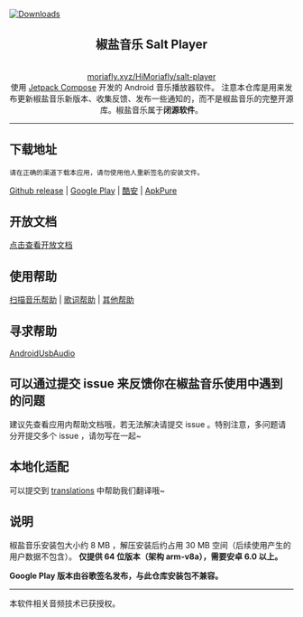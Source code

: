 [![Downloads](https://img.shields.io/badge/%E7%B4%AF%E8%AE%A1%E7%94%A8%E6%88%B7%20cumulative%20users-20%20万%2B-brightgreen)](https://github.com/Moriafly/SaltPlayerSource/releases/latest)

<div align="center">
    <h2>椒盐音乐 Salt Player</h2>
    <br>
    <a href="https://moriafly.xyz/HiMoriafly/salt-player" target="_blank">moriafly.xyz/HiMoriafly/salt-player</a>

<br>
使用 <a href="https://developer.android.google.cn/jetpack/compose" target="_blank">Jetpack Compose</a> 开发的 Android 音乐播放器软件。
注意本仓库是用来发布更新椒盐音乐新版本、收集反馈、发布一些通知的，而不是椒盐音乐的完整开源库。椒盐音乐属于<b>闭源软件</b>。
</div>

---

## 下载地址

`请在正确的渠道下载本应用，请勿使用他人重新签名的安装文件。`

[Github release](https://github.com/Moriafly/SaltPlayerSource/releases) | [Google Play](https://play.google.com/store/apps/details?id=com.salt.music) | [酷安](https://www.coolapk.com/apk/284064) | [ApkPure](https://apkpure.com/p/com.salt.music)

## 开放文档

[点击查看开放文档](open/open.md)

## 使用帮助

[扫描音乐帮助](help/scanmusic.md) | [歌词帮助](help/lyrics.md) | [其他帮助](help/other.md)

## 寻求帮助

[AndroidUsbAudio](https://github.com/Moriafly/AndroidUsbAudio)

## 可以通过提交 issue 来反馈你在椒盐音乐使用中遇到的问题

建议先查看应用内帮助文档哦，若无法解决请提交 issue 。特别注意，多问题请分开提交多个 issue ，请勿写在一起~

## 本地化适配

可以提交到 [translations](https://github.com/Moriafly/SaltPlayerSource/tree/main/translations) 中帮助我们翻译哦~

## 说明

椒盐音乐安装包大小约 8 MB ，解压安装后约占用 30 MB 空间（后续使用产生的用户数据不包含）。
**仅提供 64 位版本（架构 arm-v8a），需要安卓 6.0 以上。**

**Google Play 版本由谷歌签名发布，与此仓库安装包不兼容。**

___

本软件相关音频技术已获授权。